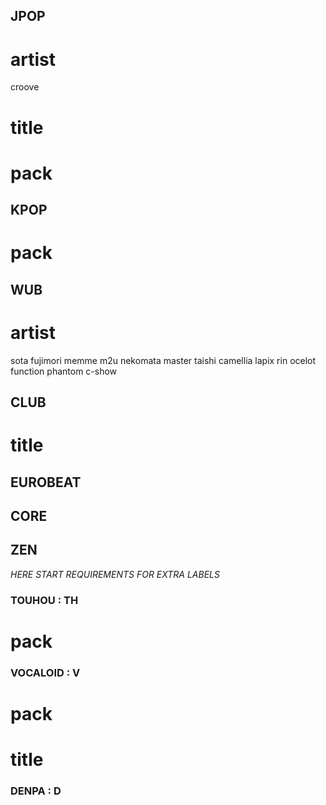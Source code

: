 <!-- jpoppy, anime style &stuff. novelty-type music -->
## JPOP
# artist
croove
# title
  
# pack


<!-- speaks for itself -->
## KPOP
# pack


<!-- wubby, glitchy -->
## WUB
# artist
sota fujimori
memme
m2u
nekomata master
taishi
camellia
lapix
rin
ocelot
function phantom
c-show
<!-- forte escape -->

<!-- stuff like house or trance, that has like a constant beat or sth -->
## CLUB
# title
<!-- ask the wind -->

<!-- eurobeat -->
## EUROBEAT


<!-- really constant high energy, stuff like hardcore and pumpcore and stuff -->
## CORE


<!-- quiet singing or music etc -->
## ZEN


*HERE START REQUIREMENTS FOR EXTRA LABELS*
<!-- in any way related to touhou franchises -->
### TOUHOU : TH
# pack


<!-- has voice of a vocaloid in it -->
### VOCALOID : V
# pack

# title


<!-- has nanahira-or-so-like cute highpitched voice in it -->
### DENPA : D